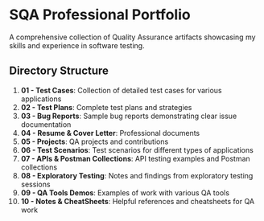 # SQA Professional Portfolio

A comprehensive collection of Quality Assurance artifacts showcasing my skills and experience in software testing.

## Directory Structure

1. **01 - Test Cases**: Collection of detailed test cases for various applications
2. **02 - Test Plans**: Complete test plans and strategies
3. **03 - Bug Reports**: Sample bug reports demonstrating clear issue documentation
4. **04 - Resume & Cover Letter**: Professional documents
5. **05 - Projects**: QA projects and contributions
6. **06 - Test Scenarios**: Test scenarios for different types of applications
7. **07 - APIs & Postman Collections**: API testing examples and Postman collections
8. **08 - Exploratory Testing**: Notes and findings from exploratory testing sessions
9. **09 - QA Tools Demos**: Examples of work with various QA tools
10. **10 - Notes & CheatSheets**: Helpful references and cheatsheets for QA work 